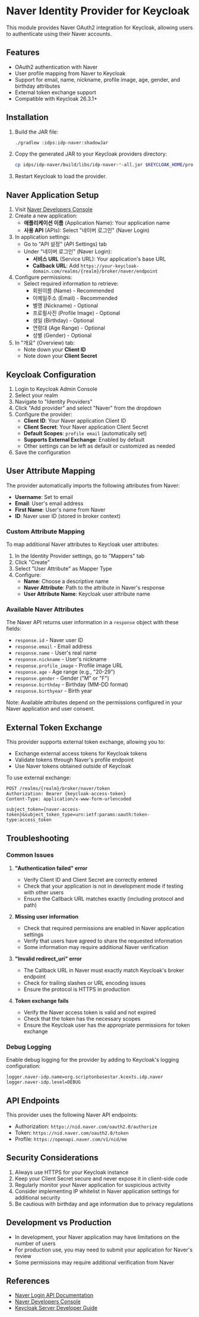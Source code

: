 # Naver Identity Provider for Keycloak

This module provides Naver OAuth2 integration for Keycloak, allowing users to authenticate using their Naver accounts.

## Features

- OAuth2 authentication with Naver
- User profile mapping from Naver to Keycloak
- Support for email, name, nickname, profile image, age, gender, and birthday attributes
- External token exchange support
- Compatible with Keycloak 26.3.1+

## Installation

1. Build the JAR file:
   ```bash
   ./gradlew :idps:idp-naver:shadowJar
   ```

2. Copy the generated JAR to your Keycloak providers directory:
   ```bash
   cp idps/idp-naver/build/libs/idp-naver-*-all.jar $KEYCLOAK_HOME/providers/
   ```

3. Restart Keycloak to load the provider.

## Naver Application Setup

1. Visit [Naver Developers Console](https://developers.naver.com/apps/#/register)
2. Create a new application:
   - **애플리케이션 이름** (Application Name): Your application name
   - **사용 API** (APIs): Select "네이버 로그인" (Naver Login)
3. In application settings:
   - Go to "API 설정" (API Settings) tab
   - Under "네이버 로그인" (Naver Login):
     - **서비스 URL** (Service URL): Your application's base URL
     - **Callback URL**: Add `https://your-keycloak-domain.com/realms/{realm}/broker/naver/endpoint`
4. Configure permissions:
   - Select required information to retrieve:
     - 회원이름 (Name) - Recommended
     - 이메일주소 (Email) - Recommended
     - 별명 (Nickname) - Optional
     - 프로필사진 (Profile Image) - Optional
     - 생일 (Birthday) - Optional
     - 연령대 (Age Range) - Optional
     - 성별 (Gender) - Optional
5. In "개요" (Overview) tab:
   - Note down your **Client ID**
   - Note down your **Client Secret**

## Keycloak Configuration

1. Login to Keycloak Admin Console
2. Select your realm
3. Navigate to "Identity Providers"
4. Click "Add provider" and select "Naver" from the dropdown
5. Configure the provider:
   - **Client ID**: Your Naver application Client ID
   - **Client Secret**: Your Naver application Client Secret
   - **Default Scopes**: `profile email` (automatically set)
   - **Supports External Exchange**: Enabled by default
   - Other settings can be left as default or customized as needed
6. Save the configuration

## User Attribute Mapping

The provider automatically imports the following attributes from Naver:

- **Username**: Set to email
- **Email**: User's email address
- **First Name**: User's name from Naver
- **ID**: Naver user ID (stored in broker context)

### Custom Attribute Mapping

To map additional Naver attributes to Keycloak user attributes:

1. In the Identity Provider settings, go to "Mappers" tab
2. Click "Create"
3. Select "User Attribute" as Mapper Type
4. Configure:
   - **Name**: Choose a descriptive name
   - **Naver Attribute**: Path to the attribute in Naver's response
   - **User Attribute Name**: Keycloak user attribute name

### Available Naver Attributes

The Naver API returns user information in a `response` object with these fields:

- `response.id` - Naver user ID
- `response.email` - Email address
- `response.name` - User's real name
- `response.nickname` - User's nickname
- `response.profile_image` - Profile image URL
- `response.age` - Age range (e.g., "20-29")
- `response.gender` - Gender ("M" or "F")
- `response.birthday` - Birthday (MM-DD format)
- `response.birthyear` - Birth year

Note: Available attributes depend on the permissions configured in your Naver application and user consent.

## External Token Exchange

This provider supports external token exchange, allowing you to:
- Exchange external access tokens for Keycloak tokens
- Validate tokens through Naver's profile endpoint
- Use Naver tokens obtained outside of Keycloak

To use external exchange:
```
POST /realms/{realm}/broker/naver/token
Authorization: Bearer {keycloak-access-token}
Content-Type: application/x-www-form-urlencoded

subject_token={naver-access-token}&subject_token_type=urn:ietf:params:oauth:token-type:access_token
```

## Troubleshooting

### Common Issues

1. **"Authentication failed" error**
   - Verify Client ID and Client Secret are correctly entered
   - Check that your application is not in development mode if testing with other users
   - Ensure the Callback URL matches exactly (including protocol and path)

2. **Missing user information**
   - Check that required permissions are enabled in Naver application settings
   - Verify that users have agreed to share the requested information
   - Some information may require additional Naver verification

3. **"Invalid redirect_uri" error**
   - The Callback URL in Naver must exactly match Keycloak's broker endpoint
   - Check for trailing slashes or URL encoding issues
   - Ensure the protocol is HTTPS in production

4. **Token exchange fails**
   - Verify the Naver access token is valid and not expired
   - Check that the token has the necessary scopes
   - Ensure the Keycloak user has the appropriate permissions for token exchange

### Debug Logging

Enable debug logging for the provider by adding to Keycloak's logging configuration:
```
logger.naver-idp.name=org.scriptonbasestar.kcexts.idp.naver
logger.naver-idp.level=DEBUG
```

## API Endpoints

This provider uses the following Naver API endpoints:
- Authorization: `https://nid.naver.com/oauth2.0/authorize`
- Token: `https://nid.naver.com/oauth2.0/token`
- Profile: `https://openapi.naver.com/v1/nid/me`

## Security Considerations

1. Always use HTTPS for your Keycloak instance
2. Keep your Client Secret secure and never expose it in client-side code
3. Regularly monitor your Naver application for suspicious activity
4. Consider implementing IP whitelist in Naver application settings for additional security
5. Be cautious with birthday and age information due to privacy regulations

## Development vs Production

- In development, your Naver application may have limitations on the number of users
- For production use, you may need to submit your application for Naver's review
- Some permissions may require additional verification from Naver

## References

- [Naver Login API Documentation](https://developers.naver.com/docs/login/api/)
- [Naver Developers Console](https://developers.naver.com/main/)
- [Keycloak Server Developer Guide](https://www.keycloak.org/docs/latest/server_development/)